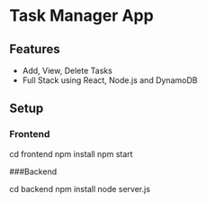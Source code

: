 # Task Manager App

## Features
- Add, View, Delete Tasks
- Full Stack using React, Node.js and DynamoDB

## Setup

### Frontend

cd frontend
npm install
npm start

###Backend

cd backend
npm install
node server.js
